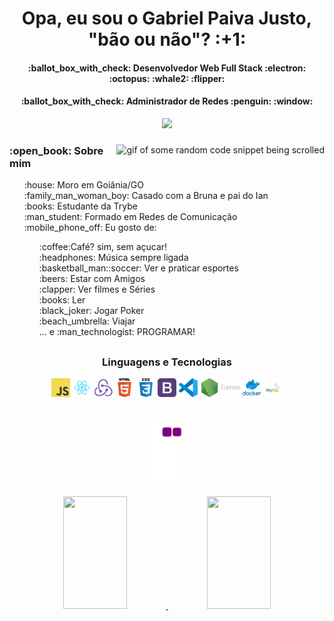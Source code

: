 <h1 align="center" dir="auto"> Opa, eu sou o Gabriel Paiva Justo, "bão ou não"? :+1: </h1>

<div align="center" dir="auto">
  <div>
    <h4>:ballot_box_with_check: Desenvolvedor Web Full Stack :electron: :octopus: :whale2: :flipper:</h4>
    <h4>:ballot_box_with_check: Administrador de Redes :penguin: :window:</h4>
  </div>
  <div>
    <a href="https://www.linkedin.com/in/gabriel-paiva-justo/" target="_blank"><img src="https://img.shields.io/badge/-LinkedIn-%230077B5?style=for-the-badge&logo=linkedin&logoColor=white" target="_blank"></a>
  </div>
</div>

<div>
  <img align="right" data-target="animated-image.replacedImage" alt="gif of some random code snippet being scrolled" class="AnimatedImagePlayer-animatedImage" src="https://camo.githubusercontent.com/d3e809f523f13c60007f918a892a63e69ba4feeca642c0140c8847ed832b3b34/68747470733a2f2f6d656469612e67697068792e636f6d2f6d656469612f78543949677a6f4b6e77464e6d49535238492f67697068792e676966">
  <div align="left">
    <h3>:open_book: Sobre mim</h3>
    <ul>
      <div>:house: Moro em Goiânia/GO</div>
      <div>:family_man_woman_boy: Casado com a Bruna e pai do Ian</div>
      <div>:books: Estudante da Trybe</div>
      <div>:man_student: Formado em Redes de Comunicação</div>
      <div>:mobile_phone_off: Eu gosto de:
        <ul>
          <div>:coffee:Café? sim, sem açucar!</div>
          <div>:headphones: Música sempre ligada</div>
          <div>:basketball_man::soccer: Ver e praticar esportes</div>
          <div>:beers: Estar com Amigos </div>
          <div>:clapper: Ver filmes e Séries </div>
          <div>:books: Ler </div>
          <div>:black_joker: Jogar Poker </div>
          <div>:beach_umbrella: Viajar </div>
          <div>... e :man_technologist: PROGRAMAR! </div>
        </ul>
      </div>
    </ul>
  </div>
</div>


##

<div align="center" dir="auto">
  <h3>Linguagens e Tecnologias</h3>
  <code><img height="30" src="https://raw.githubusercontent.com/github/explore/80688e429a7d4ef2fca1e82350fe8e3517d3494d/topics/javascript/javascript.png"></code>
  <code><img height="30" src="https://raw.githubusercontent.com/github/explore/80688e429a7d4ef2fca1e82350fe8e3517d3494d/topics/react/react.png"></code>
  <code><img height="30" src="https://raw.githubusercontent.com/github/explore/80688e429a7d4ef2fca1e82350fe8e3517d3494d/topics/redux/redux.png"></code>
  <code><img height="30" src="https://raw.githubusercontent.com/github/explore/80688e429a7d4ef2fca1e82350fe8e3517d3494d/topics/html/html.png"></code>
  <code><img height="30" src="https://raw.githubusercontent.com/github/explore/80688e429a7d4ef2fca1e82350fe8e3517d3494d/topics/css/css.png"></code>
  <code><img height="30" src="https://raw.githubusercontent.com/github/explore/80688e429a7d4ef2fca1e82350fe8e3517d3494d/topics/bootstrap/bootstrap.png"></code>
  <code><img height="30" src="https://raw.githubusercontent.com/github/explore/80688e429a7d4ef2fca1e82350fe8e3517d3494d/topics/visual-studio-code/visual-studio-code.png"></code>
  <code><img height="30" src="https://raw.githubusercontent.com/github/explore/80688e429a7d4ef2fca1e82350fe8e3517d3494d/topics/nodejs/nodejs.png"></code>
  <code><img height="30" src="https://raw.githubusercontent.com/github/explore/80688e429a7d4ef2fca1e82350fe8e3517d3494d/topics/express/express.png"></code>
  <code><img height="30" src="https://raw.githubusercontent.com/github/explore/80688e429a7d4ef2fca1e82350fe8e3517d3494d/topics/docker/docker.png"></code>
  <code><img height="30" src="https://raw.githubusercontent.com/github/explore/80688e429a7d4ef2fca1e82350fe8e3517d3494d/topics/mysql/mysql.png"></code>
</div>

##

<div align="center" dir="auto">
  
  ![snake gif](https://github.com/gpjgabriel/gpjgabriel/blob/output/github-contribution-grid-snake.gif)

</div>

<div align="center">
  <a href="https://github.com/gpjgabriel">
  <img height="180em" width="45%" src="https://github-readme-stats.vercel.app/api?username=gpjgabriel&show_icons=true&theme=blue-green&include_all_commits=true&count_private=true"/>
  <img height="180em" width="45%" src="https://github-readme-stats.vercel.app/api/top-langs/?username=gpjgabriel&layout=compact&langs_count=7&theme=blue-green"/>
</div>
